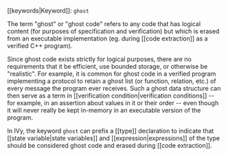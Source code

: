 [[keywords|Keyword]]: `ghost`

The term "ghost" or "ghost code" refers to any code that has logical content (for purposes of specification and verification) but which is erased from an executable implementation (eg. during [[code extraction]] as a verified C++ program).

Since ghost code exists strictly for logical purposes, there are no requirements that it be efficient, use bounded storage, or otherwise be "realistic". For example, it is common for ghost code in a verified program implementing a protocol to retain a ghost list (or function, relation, etc.) of every message the program ever receives. Such a ghost data structure can then serve as a term in [[verification condition|verification conditions]] -- for example, in an assertion about values in it or their order -- even though it will never really be kept in-memory in an executable version of the program.

In IVy, the keyword `ghost` can prefix a [[type]] declaration to indicate that [[state variable|state variables]] and [[expression|expressions]] of the type should be considered ghost code and erased during [[code extraction]].